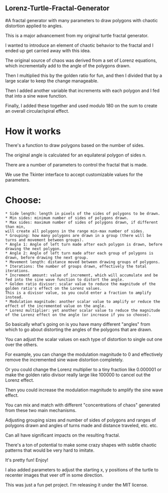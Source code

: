 ## Lorenz-Turtle-Fractal-Generator

#A fractal generator with many parameters to draw polygons with chaotic distortion applied to angles. 

This is a major advancement from my original turtle fractal generator. 

I wanted to introduce an element of chaotic behavior to the fractal and I ended up get carried away with this idea.

The original source of chaos was derived from a set of Lorenz equations, which incrementally add to the angle of the polygons drawn.

Then I multiplied this by the golden ratio for fun, and then I divided that by a large scalar to keep the change manageable.

Then I added another variable that increments with each polygon and I fed that into a sine wave function.

Finally, I added these together and used modulo 180 on the sum to create an overall circular/spiral effect. 

# How it works
There's a function to draw polygons based on the number of sides. 

The original angle is calculated for an equilateral polygon of sides n.

There are a number of parameters to control the fractal that is made.

We use the Tkinter interface to accept customizable values for the parameters.

# Choose: 
    * Side length: length in pixels of the sides of polygons to be drawn.
    * Min sides: minimum number of sides of polygons drawn.
    * Max sides: maximum number of sides of polygons drawn, if different than min, 
    will create all polygons in the range min-max number of sides.
    * Grouping: how many polygons are drawn in a group (there will be turns and movement between groups).
    * Angle 1: Angle of left turn made after each polygon is drawn, before drawing the next polygon.
    * Angle 2: Angle of left turn made after each group of polygons is drawn, before drawing the next group.
    * Movement length: distance moved between drawing groups of polygons.
    * Iterations: the number of groups drawn, effectively the total iterations. 
    * Increment amount: value of increment, which will accumulate and be fed into the sine wave function to distort the angle. 
    * Golden ratio divisor: scalar value to reduce the magnitude of the golden ratio's effect on the Lorenz values.
    This is a divisor value, so you could enter a fraction to amplify instead. 
    * Modulation magnitude: another scalar value to amplify or reduce the effect of the incremented value on the angle. 
    * Lorenz multiplier: yet another scalar value to reduce the magnitude of the Lorenz effect on the angle (or increase if you so choose). 

So basically what's going on is you have many different "angles" from which to go about distorting the angles of the polygons that are drawn.

You can adjust the scalar values on each type of distortion to single out one over the others.

For example, you can change the modulation magnitude to 0 and effectively remove the incremented sine wave distortion completely.

Or you could change the Lorenz multiplier to a tiny fraction like 0.000001 or make the golden ratio divisor really large like 100000 to cancel out the Lorenz effect.

Then you could increase the modulation magnitude to amplify the sine wave effect.

You can mix and match with different "concentrations of chaos" generated from these two main mechanisms. 

Adjusting grouping sizes and number of sides of polygons and ranges of polygons drawn and angles of turns made and distance traveled, etc. etc.

Can all have significant impacts on the resulting fractal. 

There's a ton of potential to make some crazy shapes  with subtle chaotic patterns that would be very hard to imitate. 

It's pretty fun! Enjoy!

I also added parameters to adjust the starting x, y positions of the turtle to recenter images that veer off in some direction. 

This was just a fun pet project. I'm releasing it under the MIT license. 
